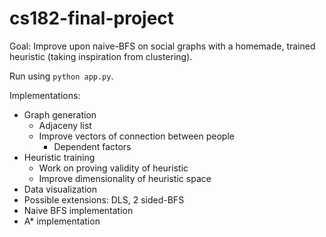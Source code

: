 # cs182-final-project

Goal: Improve upon naive-BFS on social graphs with a homemade, trained heuristic (taking inspiration from clustering).

Run using `python app.py`.

Implementations:
- Graph generation
  - Adjaceny list
  - Improve vectors of connection between people
    - Dependent factors
- Heuristic training
  - Work on proving validity of heuristic
  - Improve dimensionality of heuristic space
- Data visualization
- Possible extensions: DLS, 2 sided-BFS
- Naive BFS implementation
- A\* implementation
